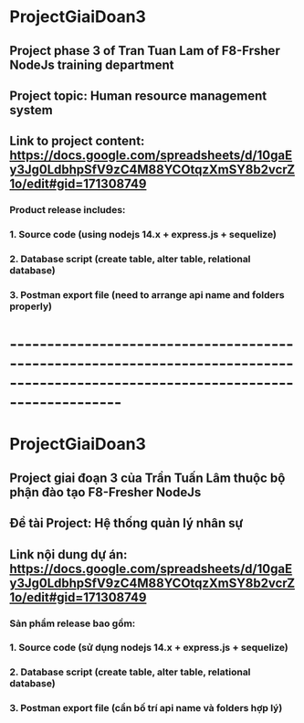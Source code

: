 # ProjectGiaiDoan3
## Project phase 3 of Tran Tuan Lam of F8-Frsher NodeJs training department
## Project topic: Human resource management system
## Link to project content: https://docs.google.com/spreadsheets/d/10gaEy3Jg0LdbhpSfV9zC4M88YCOtqzXmSY8b2vcrZ1o/edit#gid=171308749
### Product release includes:
### 1. Source code (using nodejs 14.x + express.js + sequelize)
### 2. Database script (create table, alter table, relational database)
### 3. Postman export file (need to arrange api name and folders properly)



# ---------------------------------------------------------------------------------------------------------------------------------

# ProjectGiaiDoan3
## Project giai đoạn 3 của Trần Tuấn Lâm  thuộc bộ phận đào tạo F8-Fresher NodeJs 
## Đề tài Project: Hệ thống quản lý nhân sự
## Link nội dung dự án: https://docs.google.com/spreadsheets/d/10gaEy3Jg0LdbhpSfV9zC4M88YCOtqzXmSY8b2vcrZ1o/edit#gid=171308749
### Sản phẩm release bao gồm:	
###	  1. Source code (sử dụng nodejs 14.x + express.js + sequelize)
###	  2. Database script (create table, alter table, relational database)
###	  3. Postman export file (cần bố trí api name và folders hợp lý)

